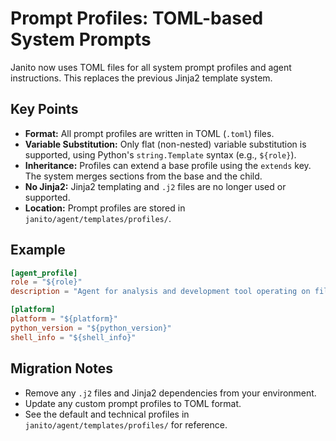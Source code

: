 # Prompt Profiles: TOML-based System Prompts

Janito now uses TOML files for all system prompt profiles and agent instructions. This replaces the previous Jinja2 template system.

## Key Points
- **Format:** All prompt profiles are written in TOML (`.toml`) files.
- **Variable Substitution:** Only flat (non-nested) variable substitution is supported, using Python's `string.Template` syntax (e.g., `${role}`).
- **Inheritance:** Profiles can extend a base profile using the `extends` key. The system merges sections from the base and the child.
- **No Jinja2:** Jinja2 templating and `.j2` files are no longer used or supported.
- **Location:** Prompt profiles are stored in `janito/agent/templates/profiles/`.

## Example
```toml
[agent_profile]
role = "${role}"
description = "Agent for analysis and development tool operating on files and directories using text-based operations."

[platform]
platform = "${platform}"
python_version = "${python_version}"
shell_info = "${shell_info}"
```

## Migration Notes
- Remove any `.j2` files and Jinja2 dependencies from your environment.
- Update any custom prompt profiles to TOML format.
- See the default and technical profiles in `janito/agent/templates/profiles/` for reference.

